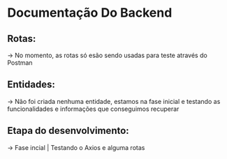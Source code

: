 # Documentação Do Backend

## Rotas: 

-> No momento, as rotas só esão sendo usadas para teste através do Postman

## Entidades:

-> Não foi criada nenhuma entidade, estamos na fase inicial e testando as funcionalidades e informações que conseguimos recuperar

## Etapa do desenvolvimento:

-> Fase incial | Testando o Axios e alguma rotas